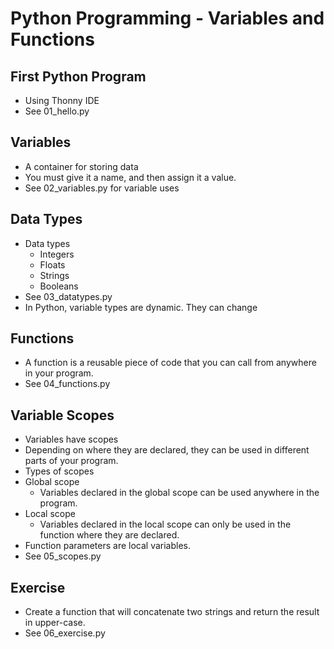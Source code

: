 # Python Programming - Variables and Functions

## First Python Program

* Using Thonny IDE
* See 01_hello.py

## Variables

* A container for storing data
* You must give it a name, and then assign it a value.
* See 02_variables.py for variable uses

## Data Types

* Data types
  * Integers
  * Floats
  * Strings
  * Booleans
* See 03_datatypes.py
* In Python, variable types are dynamic. They can change

## Functions

* A function is a reusable piece of code that you can call from anywhere in your program.
* See 04_functions.py

## Variable Scopes

* Variables have scopes
* Depending on where they are declared, they can be used in different parts of your program.
* Types of scopes
* Global scope
  * Variables declared in the global scope can be used anywhere in the program.
* Local scope
  * Variables declared in the local scope can only be used in the function where they are declared.
* Function parameters are local variables.
* See 05_scopes.py

## Exercise

* Create a function that will concatenate two strings and return the result in upper-case.
* See 06_exercise.py
